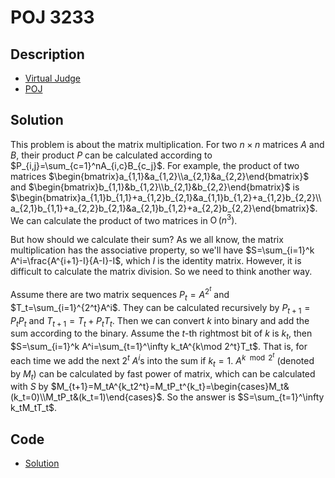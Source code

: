 # POJ 3233

## Description

- [Virtual Judge](https://vjudge.net/problem/POJ-3233)
- [POJ](http://poj.org/problem?id=3233)

## Solution

This problem is about the matrix multiplication. For two $n\times n$ matrices $A$ and $B$, their product $P$ can be calculated according to $P_{i,j}=\sum_{c=1}^nA_{i,c}B_{c_j}$. For example, the product of two matrices $\begin{bmatrix}a_{1,1}&a_{1,2}\\a_{2,1}&a_{2,2}\end{bmatrix}$ and $\begin{bmatrix}b_{1,1}&b_{1,2}\\b_{2,1}&b_{2,2}\end{bmatrix}$ is $\begin{bmatrix}a_{1,1}b_{1,1}+a_{1,2}b_{2,1}&a_{1,1}b_{1,2}+a_{1,2}b_{2,2}\\a_{2,1}b_{1,1}+a_{2,2}b_{2,1}&a_{2,1}b_{1,2}+a_{2,2}b_{2,2}\end{bmatrix}$. We can calculate the product of two matrices in $\operatorname{O}(n^3)$.

But how should we calculate their sum? As we all know, the matrix multiplication has the associative property, so we'll have $S=\sum_{i=1}^k A^i=\frac{A^{i+1}-I}{A-I}-I$, which $I$ is the identity matrix. However, it is difficult to calculate the matrix division. So we need to think another way.

Assume there are two matrix sequences $P_t=A^{2^t}$ and $T_t=\sum_{i=1}^{2^t}A^i$. They can be calculated recursively by $P_{t+1}=P_tP_t$ and $T_{t+1}=T_t+P_tT_t$. Then we can convert $k$ into binary and add the sum according to the binary. Assume the $t$-th rightmost bit of $k$ is $k_t$, then $S=\sum_{i=1}^k A^i=\sum_{t=1}^\infty k_tA^{k\mod 2^t}T_t$. That is, for each time we add the next $2^t$ $A^i$s into the sum if $k_t=1$. $A^{k\mod 2^t}$ (denoted by $M_t$) can be calculated by fast power of matrix, which can be calculated with $S$ by $M_{t+1}=M_tA^{k_t2^t}=M_tP_t^{k_t}=\begin{cases}M_t&(k_t=0)\\M_tP_t&(k_t=1)\end{cases}$. So the answer is $S=\sum_{t=1}^\infty k_tM_tT_t$.

## Code

- [Solution](POJ.3233.0.cpp)
